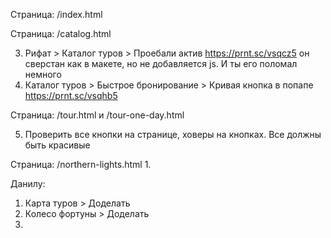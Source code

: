 Страница: /index.html
<!-- 1. Рифат > Шапка > Расстояние не по макету https://prnt.sc/vsppbz -->
<!-- 2. Рифат > Шапка > Слайдеры по кнопкам работают криво, нет стрелок, фон недостаточно темный -->
<!-- 3. Рифат > Шапка > Не по макету https://prnt.sc/vspbl3 -->
<!-- 4. Рифат > Шапка > Уменьшить ширину https://prnt.sc/vspc2z -->
<!-- 5. Рифат > Моб. меню > Разворачитвается не на всю ширину https://prnt.sc/vsq140 и есть баг https://prnt.sc/vsq1gu -->
<!-- 6. Переверстать кнопку https://prnt.sc/vspcsr на кнопку в макете (с цветной тенью) https://prnt.sc/vspe60 и сделать ховер (такая кнопка уже есть сверстанная, уточните). Все подобные кнопки на странице удалить и вставить новую кнопку с ховером -->
<!-- 7. Слайдеры > Сделать ховеры на кнопки -->
<!-- 8. Выровнять по центру https://prnt.sc/vsphwi и заменить кнопки на новые. Сделать человеческую адаптацию https://prnt.sc/vspslc https://prnt.sc/vspt0k (уменьшить расстояние до текста, уменьшить картинку, сделать выравнивание картинки по высоте) -->
<!-- 9. Отзывы > Прижать к правой части, добавить ховеры на вк https://prnt.sc/vspj5t -->
<!-- 10. Рифат > Видео > Сделать как по макету, с затемнением, блюром на кнопке и добавить ховер. Видео при закрытии попапа должно закрываться -->
<!-- 11. Акции > Исправить ховеры (дергается затемнение) и это ссылки, а не дивы -->
<!-- 12. Ответы > При разворачивании вопроса дергается картинка https://prnt.sc/vsplxy -->
<!-- 13. Карта туров > Сделать новую кнопку в каждом туре -->

<!-- 14. Мы в instagram > В макете кнопка с цветной тенью, она уже есть готовая. Нужно вставить её и заменить контент -->
<!-- 15. Влад > Слайдеры > Слайдеры должны все работать как нужно (листаться по столько, сколько есть в зоне видимости, не должны появляться все слайды сразу из-за чего страница прыгает. Примени опыт с Ученика) -->
<!-- 16. Футер > Прижать соц.сети к левой части https://prnt.sc/vsqjyo -->

Страница: /catalog.html
<!-- 1. Шапка не как по макету, не такая кнопка, расстояния и нет затенения на фоновой картинке (проще заменить картинку на темную) https://prnt.sc/vsqb9q -->
<!-- 2. Самые популярные направления > В макете больше слайдов (Аккуратно, ибо там 2 похожих блока, в одном 5 слайдов, в другом 4) -->
3. Рифат > Каталог туров > Проебали актив https://prnt.sc/vsqcz5 он сверстан как в макете, но не добавляется js. И ты его поломал немного
4. Каталог туров > Быстрое бронирование > Кривая кнопка в попапе https://prnt.sc/vsqhb5

Страница: /tour.html и /tour-one-day.html
<!-- 1. Шапка не как по макету
2. Кнопка не как по макету https://prnt.sc/vsuacu -->
<!-- 3. Видеообзор > Блюр на кнопке, нормальный ховер, видео в попапе должно тормозить, если попап закрывается. Кнопка уплыла при адаптации https://prnt.sc/vsud0p -->
<!-- 4. Влад > Транспорт > Скроллится бесконечно в пустоту https://prnt.sc/vsudp9 -->
5. Проверить все кнопки на странице, ховеры на кнопках. Все должны быть красивые

Страница: /northern-lights.html
1. 

Данилу:

1. Карта туров > Доделать
2. Колесо фортуны > Доделать
3.
